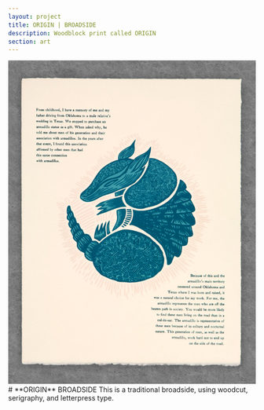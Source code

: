 ```yaml
---
layout: project
title: ORIGIN | BROADSIDE
description: Woodblock print called ORIGIN
section: art
---
```


<div class="half-tile"><a class="max" rel="group" href="origin.jpg" ><img src="origin.jpg" alt=" "/></a></div>

<div class="half-text" markdown="1">
# **ORIGIN** BROADSIDE
This is a traditional broadside, using woodcut, serigraphy, and letterpress type.
</div>
